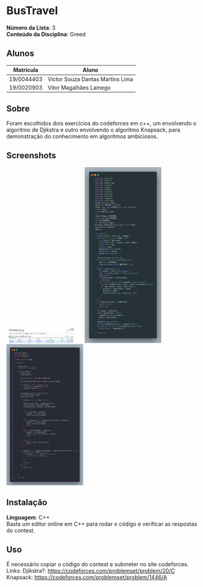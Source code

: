 # BusTravel

**Número da Lista**: 3<br>
**Conteúdo da Disciplina**: Greed<br>

## Alunos
|Matrícula | Aluno |
| -- | -- |
| 19/0044403  |  Victor Souza Dantas Martins Lima |
| 19/0020903  |  Vitor Magalhães Lamego |

## Sobre 
Foram escolhidos dois exercícios do codeforces em c++, um envolvendo o algoritmo de Djikstra e outro envolvendo o algoritmo Knapsack, para demonstração do conhecimento em algoritmos ambiciosos.

## Screenshots
<img src="/prints/print1.png" alt="drawing" width="200"/>
<img src="/prints/print2.png" alt="drawing" width="200"/>
<img src="/prints/print3.png" alt="drawing" width="200"/>

## Instalação 
**Linguagem**: C++<br>
Basta um editor online em C++ para rodar o código e verificar as respostas do contest.

## Uso 
É necessário copiar o código do contest e submeter no site codeforces. Links:
Djikstra?: https://codeforces.com/problemset/problem/20/C
Knapsack: https://codeforces.com/problemset/problem/1446/A